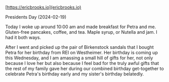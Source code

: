 [https://ericbrooks.io](ericbrooks.io)

Presidents Day (2024-02-19)

Today I woke up around 10:00 am and made breakfast for Petra and me. Gluten-free pancakes, coffee, and tea. Maple syrup, or Nutella and jam. I had it both ways. 

After I went and picked up the pair of Birkenstock sandals that I bought Petra for her birthday from REI on Westheimer. Her birthday is coming up this Wednesday, and I am amassing a small hill of gifts for her, not only because I love her but also because I feel bad for the truly awful gifts that the rest of my family gave her during our combined birthday get-together to celebrate Petra's birthday early and my sister's birthday belatedly. 
